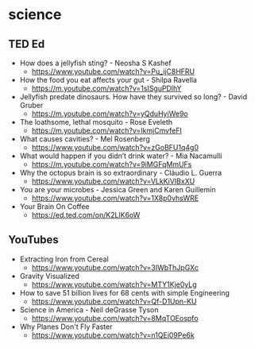 # science
## TED Ed
* How does a jellyfish sting? - Neosha S Kashef
  * https://www.youtube.com/watch?v=Pu_ijC8HFRU
* How the food you eat affects your gut - Shilpa Ravella
  * https://m.youtube.com/watch?v=1sISguPDlhY
* Jellyfish predate dinosaurs. How have they survived so long? - David Gruber
   * https://m.youtube.com/watch?v=yQduHyiWe9o
* The loathsome, lethal mosquito - Rose Eveleth
  * https://m.youtube.com/watch?v=IkmjCmvfeFI
* What causes cavities? - Mel Rosenberg
  * https://www.youtube.com/watch?v=zGoBFU1q4g0
* What would happen if you didn’t drink water? - Mia Nacamulli
  * https://m.youtube.com/watch?v=9iMGFqMmUFs
* Why the octopus brain is so extraordinary - Cláudio L. Guerra
  * https://www.youtube.com/watch?v=VLkKiVIBxXU
* You are your microbes - Jessica Green and Karen Guillemin
   * https://www.youtube.com/watch?v=1X8p0vhsWRE
* Your Brain On Coffee
  * https://ed.ted.com/on/K2LlK6oW

## YouTubes
* Extracting Iron from Cereal
  * https://www.youtube.com/watch?v=3IWbThJpGXc
* Gravity Visualized
  * https://www.youtube.com/watch?v=MTY1Kje0yLg
* How to save 51 billion lives for 68 cents with simple Engineering
  * https://www.youtube.com/watch?v=Qf-D1Upn-KU
* Science in America - Neil deGrasse Tyson
  * https://www.youtube.com/watch?v=8MqTOEospfo
* Why Planes Don't Fly Faster
  * https://www.youtube.com/watch?v=n1QEj09Pe6k
